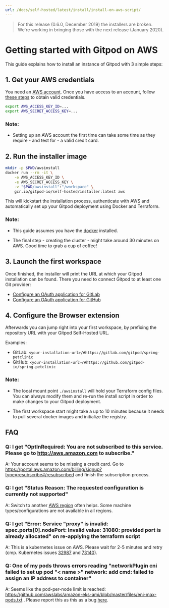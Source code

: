```yaml
---
url: /docs/self-hosted/latest/install/install-on-aws-script/
---
```


> For this release (0.6.0, December 2019) the installers are broken. We're working in bringing those with the next release (January 2020).

# Getting started with Gitpod on AWS

This guide explains how to install an instance of Gitpod with 3 simple steps:

## 1. Get your AWS credentials
 
You need an [AWS account](https://aws.amazon.com/). Once you have access to an account, follow [these steps](https://docs.aws.amazon.com/IAM/latest/UserGuide/getting-started_create-admin-group.html) to obtain valid credentials.

```bash
export AWS_ACCESS_KEY_ID=...
export AWS_SECRET_ACCESS_KEY=...
```

### Note:
  - Setting up an AWS account the first time can take some time as they require - and test for - a valid credit card.


## 2. Run the installer image
```bash
mkdir -p $PWD/awsinstall
docker run --rm -it \
    -e AWS_ACCESS_KEY_ID \
    -e AWS_SECRET_ACCESS_KEY \
    -v "$PWD/awsinstall":"/workspace" \
    gcr.io/gitpod-io/self-hosted/installer:latest aws
```

This will kickstart the installation process, authenticate with AWS and automatically set up your Gitpod deployment using Docker and Terraform.

### Note:
  - This guide assumes you have the [docker](https://docs.docker.com/engine/install/) installed.

  - The final step - creating the cluster - might take around 30 minutes on AWS. Good time to grab a cup of coffee!

## 3. Launch the first workspace
Once finished, the installer will print the URL at which your Gitpod installation can be found. There you need to connect Gitpod to at least one Git provider:
  - [Configure an OAuth application for GitLab](/docs/gitlab-integration/#oauth-application)
  - [Configure an OAuth application for GitHub](/docs/github-integration/#oauth-application)

## 4. Configure the Browser extension

Afterwards you can jump right into your first workspace, by prefixing the repository URL with your Gitpod Self-Hosted URL.

Examples:
 - GitLab: `<your-installation-url>/#https://gitlab.com/gitpod/spring-petclinic`
 - GitHub: `<your-installation-url>/#https://github.com/gitpod-io/spring-petclinic`

### Note:
  - The local mount point `./awsinstall` will hold your Terraform config files. You can always modify them and re-run the install script in order to make changes to your Gitpod deployment.

  - The first workspace start might take a up to 10 minutes because it needs to pull several docker images and initialize the registry.

## FAQ

### Q: I get "OptInRequired: You are not subscribed to this service. Please go to http://aws.amazon.com to subscribe."
  A: Your account seems to be missing a credit card. Go to https://portal.aws.amazon.com/billing/signup?type=resubscribe#/resubscribed and finish the subscription process.

### Q: I get "Status Reason: The requested configuration is currently not supported"
  A: Switch to another [AWS region](https://docs.aws.amazon.com/AmazonRDS/latest/UserGuide/Concepts.RegionsAndAvailabilityZones.html) often helps. Some machine types/configurations are not available in all regions.

### Q: I get "Error: Service "proxy" is invalid: spec.ports[0].nodePort: Invalid value: 31080: provided port is already allocated" on re-applying the terraform script
  A: This is a kubernetes issue on AWS. Please wait for 2-5 minutes and retry (cmp. Kubernetes issues [32987](https://github.com/kubernetes/kubernetes/issues/32987) and [73140](https://github.com/kubernetes/kubernetes/issues/73140)).

### Q: One of my pods throws errors reading "networkPlugin cni failed to set up pod "< name >" network: add cmd: failed to assign an IP address to container"
  A: Seems like the pod-per-node limit is reached: https://github.com/awslabs/amazon-eks-ami/blob/master/files/eni-max-pods.txt . Please report this as this as a bug [here](https://github.com/gitpod-io/gitpod/issues).

